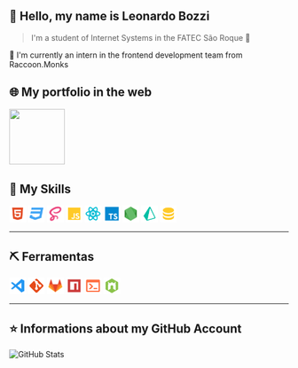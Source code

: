 ## 💜 Hello, my name is <strong>Leonardo Bozzi</strong>

> I'm a student of Internet Systems in the FATEC São Roque 🚀

🔭 I'm currently an intern in the frontend development team from Raccoon.Monks


## 🌐 My portfolio in the web
<a href="https://leonrdobozzi.github.io"><img width="100px" height="100px" src="https://i.imgur.com/p5yhHaJ.png"></a>

## 🚀 My Skills
<div>
<img src="https://raw.githubusercontent.com/PKief/vscode-material-icon-theme/main/icons/html.svg" title="HTML" alt="HTML" width="30" height="30" />
<img src="https://raw.githubusercontent.com/PKief/vscode-material-icon-theme/main/icons/css.svg" title="CSS" alt="CSS" width="30" height="30" />
<img src="https://raw.githubusercontent.com/PKief/vscode-material-icon-theme/main/icons/sass.svg" title="SCSS" alt="SCSS" width="30" height="30" />
<img src="https://raw.githubusercontent.com/PKief/vscode-material-icon-theme/main/icons/javascript.svg" title="JAVASCRIPT" alt="JAVASCRIPT" width="30" height="30"/>
<img src="https://raw.githubusercontent.com/PKief/vscode-material-icon-theme/main/icons/react.svg" title="REACT" alt="REACT" width="30" height="30"/>
<img src="https://raw.githubusercontent.com/PKief/vscode-material-icon-theme/main/icons/typescript.svg" title="TYPESCRIPT" alt="TYPESCRIPT" width="30" height="30"/>
<img src="https://raw.githubusercontent.com/PKief/vscode-material-icon-theme/main/icons/nodejs_alt.svg" title="NODEJS" alt="NODEJS" width="30" height="30" />
<img src="https://raw.githubusercontent.com/PKief/vscode-material-icon-theme/main/icons/prisma.svg" title="PRISMA" alt="PRISMA" width="30" height="30" />
<img src="https://raw.githubusercontent.com/PKief/vscode-material-icon-theme/main/icons/database.svg" title="MySQL / PostgreSQL / MongoDB" alt="MySQL / PostgreSQL / MongoDB" width="30" height="30" />
</p>

</div>

----

## ⛏️ Ferramentas

<div>
<img src="https://raw.githubusercontent.com/PKief/vscode-material-icon-theme/main/icons/vscode.svg" title="VSCODE" alt="VSCODE" width="30" height="30" />
<img src="https://raw.githubusercontent.com/PKief/vscode-material-icon-theme/main/icons/git.svg" title="GIT" alt="GIT" width="30" height="30" />
<img src="https://raw.githubusercontent.com/PKief/vscode-material-icon-theme/main/icons/gitlab.svg" title="GITLAB" alt="GITLAB" width="30" height="30" />
<img src="https://raw.githubusercontent.com/PKief/vscode-material-icon-theme/main/icons/npm.svg" title="NPM" alt="NPM" width="30" height="30" />
<img src="https://raw.githubusercontent.com/PKief/vscode-material-icon-theme/main/icons/console.svg" title="LINUX" alt="LINUX" width="30" height="30" />
<img src="https://raw.githubusercontent.com/PKief/vscode-material-icon-theme/main/icons/nodemon.svg" title="NODEMON" alt="NODEMON" width="30" height="30" />
</div>

----

## ⭐ Informations about my GitHub Account
![GitHub Stats](https://github-readme-stats.vercel.app/api?username=leonrdobozzi&show_icons=true&theme=omni)
